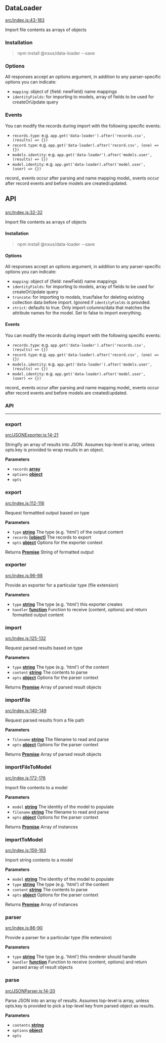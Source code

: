 ## DataLoader

[src/index.js:43-183](https://github.com/nxus/data-loader/blob/79a319262520f3cc3d172a2bbee85cf802334a3a/src/index.js#L43-L183 "Source code on GitHub")

Import file contents as arrays of objects

### Installation

> npm install @nxus/data-loader --save

### Options

All responses accept an options argument, in addition to any parser-specific options
you can indicate:

-   `mapping`: object of {field: newField} name mappings
-   `identityFields`: for importing to models, array of fields to be used for createOrUpdate query

### Events

You can modify the records during import with the following specific events:

-   `records.type`: e.g. `app.get('data-loader').after('records.csv', (results) => {})`
-   `record.type`: e.g. `app.get('data-loader).after('record.csv', (one) => {})`
-   `models.identity`: e.g. `app.get('data-loader').after('models.user', (results) => {})`
-   `model.identity`: e.g. `app.get('data-loader).after('model.user', (user) => {})`

record_ events occur after parsing and name mapping
model_ events occur after record events and before models are created/updated.

## API

### 

[src/index.js:32-32](https://github.com/nxus/data-loader/blob/0e3400b92a4a2c95df4c3623deaf7d255b6dc622/src/index.js#L32-L32 "Source code on GitHub")

Import file contents as arrays of objects

#### Installation

> npm install @nxus/data-loader --save

#### Options

All responses accept an options argument, in addition to any parser-specific options
you can indicate:

-   `mapping`: object of {field: newField} name mappings
-   `identityFields`: for importing to models, array of fields to be used for createOrUpdate query
-   `truncate`: for importing to models, true/false for deleting existing collection data before import. Ignored if `identityFields` is provided.
-   `strict`: defaults to true. Only import columns/data that matches the attribute names for the model. Set to false to import everything.

#### Events

You can modify the records during import with the following specific events:

-   `records.type`: e.g. `app.get('data-loader').after('records.csv', (results) => {})`
-   `record.type`: e.g. `app.get('data-loader).after('record.csv', (one) => {})`
-   `models.identity`: e.g. `app.get('data-loader').after('models.user', (results) => {})`
-   `model.identity`: e.g. `app.get('data-loader).after('model.user', (user) => {})`

record_ events occur after parsing and name mapping
model_ events occur after record events and before models are created/updated.

### API

* * *

### export

[src/JSONExporter.js:14-21](https://github.com/nxus/data-loader/blob/0e3400b92a4a2c95df4c3623deaf7d255b6dc622/src/JSONExporter.js#L14-L21 "Source code on GitHub")

Stringify an array of results into JSON. Assumes top-level is array, unless
 opts.key is provided to wrap results in an object.

**Parameters**

-   `records` **[array](https://developer.mozilla.org/en-US/docs/Web/JavaScript/Reference/Global_Objects/Array)** 
-   `options` **[object](https://developer.mozilla.org/en-US/docs/Web/JavaScript/Reference/Global_Objects/Object)** 
-   `opts`  

### export

[src/index.js:112-116](https://github.com/nxus/data-loader/blob/0e3400b92a4a2c95df4c3623deaf7d255b6dc622/src/index.js#L112-L116 "Source code on GitHub")

Request formattted output based on type

**Parameters**

-   `type` **[string](https://developer.mozilla.org/en-US/docs/Web/JavaScript/Reference/Global_Objects/String)** The type (e.g. 'html') of the output content
-   `records` **\[[object](https://developer.mozilla.org/en-US/docs/Web/JavaScript/Reference/Global_Objects/Object)]** The records to export
-   `opts` **[object](https://developer.mozilla.org/en-US/docs/Web/JavaScript/Reference/Global_Objects/Object)** Options for the exporter context

Returns **[Promise](https://developer.mozilla.org/en-US/docs/Web/JavaScript/Reference/Global_Objects/Promise)** String of formatted output

### exporter

[src/index.js:96-98](https://github.com/nxus/data-loader/blob/0e3400b92a4a2c95df4c3623deaf7d255b6dc622/src/index.js#L96-L98 "Source code on GitHub")

Provide an exporter for a particular type (file extension)

**Parameters**

-   `type` **[string](https://developer.mozilla.org/en-US/docs/Web/JavaScript/Reference/Global_Objects/String)** The type (e.g. 'html') this exporter creates
-   `handler` **[function](https://developer.mozilla.org/en-US/docs/Web/JavaScript/Reference/Statements/function)** Function to receive (content, options) and return formatted output content

### import

[src/index.js:125-132](https://github.com/nxus/data-loader/blob/0e3400b92a4a2c95df4c3623deaf7d255b6dc622/src/index.js#L125-L132 "Source code on GitHub")

Request parsed results based on type

**Parameters**

-   `type` **[string](https://developer.mozilla.org/en-US/docs/Web/JavaScript/Reference/Global_Objects/String)** The type (e.g. 'html') of the content
-   `content` **[string](https://developer.mozilla.org/en-US/docs/Web/JavaScript/Reference/Global_Objects/String)** The contents to parse
-   `opts` **[object](https://developer.mozilla.org/en-US/docs/Web/JavaScript/Reference/Global_Objects/Object)** Options for the parser context

Returns **[Promise](https://developer.mozilla.org/en-US/docs/Web/JavaScript/Reference/Global_Objects/Promise)** Array of parsed result objects

### importFile

[src/index.js:140-149](https://github.com/nxus/data-loader/blob/0e3400b92a4a2c95df4c3623deaf7d255b6dc622/src/index.js#L140-L149 "Source code on GitHub")

Request parsed results from a file path

**Parameters**

-   `filename` **[string](https://developer.mozilla.org/en-US/docs/Web/JavaScript/Reference/Global_Objects/String)** The filename to read and parse
-   `opts` **[object](https://developer.mozilla.org/en-US/docs/Web/JavaScript/Reference/Global_Objects/Object)** Options for the parser context

Returns **[Promise](https://developer.mozilla.org/en-US/docs/Web/JavaScript/Reference/Global_Objects/Promise)** Array of parsed result objects

### importFileToModel

[src/index.js:172-176](https://github.com/nxus/data-loader/blob/0e3400b92a4a2c95df4c3623deaf7d255b6dc622/src/index.js#L172-L176 "Source code on GitHub")

Import file contents to a model

**Parameters**

-   `model` **[string](https://developer.mozilla.org/en-US/docs/Web/JavaScript/Reference/Global_Objects/String)** The identity of the model to populate
-   `filename` **[string](https://developer.mozilla.org/en-US/docs/Web/JavaScript/Reference/Global_Objects/String)** The filename to read and parse
-   `opts` **[object](https://developer.mozilla.org/en-US/docs/Web/JavaScript/Reference/Global_Objects/Object)** Options for the parser context

Returns **[Promise](https://developer.mozilla.org/en-US/docs/Web/JavaScript/Reference/Global_Objects/Promise)** Array of instances

### importToModel

[src/index.js:159-163](https://github.com/nxus/data-loader/blob/0e3400b92a4a2c95df4c3623deaf7d255b6dc622/src/index.js#L159-L163 "Source code on GitHub")

Import string contents to a model

**Parameters**

-   `model` **[string](https://developer.mozilla.org/en-US/docs/Web/JavaScript/Reference/Global_Objects/String)** The identity of the model to populate
-   `type` **[string](https://developer.mozilla.org/en-US/docs/Web/JavaScript/Reference/Global_Objects/String)** The type (e.g. 'html') of the content
-   `content` **[string](https://developer.mozilla.org/en-US/docs/Web/JavaScript/Reference/Global_Objects/String)** The contents to parse
-   `opts` **[object](https://developer.mozilla.org/en-US/docs/Web/JavaScript/Reference/Global_Objects/Object)** Options for the parser context

Returns **[Promise](https://developer.mozilla.org/en-US/docs/Web/JavaScript/Reference/Global_Objects/Promise)** Array of instances

### parser

[src/index.js:86-90](https://github.com/nxus/data-loader/blob/0e3400b92a4a2c95df4c3623deaf7d255b6dc622/src/index.js#L86-L90 "Source code on GitHub")

Provide a parser for a particular type (file extension)

**Parameters**

-   `type` **[string](https://developer.mozilla.org/en-US/docs/Web/JavaScript/Reference/Global_Objects/String)** The type (e.g. 'html') this renderer should handle
-   `handler` **[function](https://developer.mozilla.org/en-US/docs/Web/JavaScript/Reference/Statements/function)** Function to receive (content, options) and return parsed array of result objects

### parse

[src/JSONParser.js:14-20](https://github.com/nxus/data-loader/blob/0e3400b92a4a2c95df4c3623deaf7d255b6dc622/src/JSONParser.js#L14-L20 "Source code on GitHub")

Parse JSON into an array of results. Assumes top-level is array, unless
 opts.key is provided to pick a top-level key from parsed object as results.

**Parameters**

-   `contents` **[string](https://developer.mozilla.org/en-US/docs/Web/JavaScript/Reference/Global_Objects/String)** 
-   `options` **[object](https://developer.mozilla.org/en-US/docs/Web/JavaScript/Reference/Global_Objects/Object)** 
-   `opts`  

